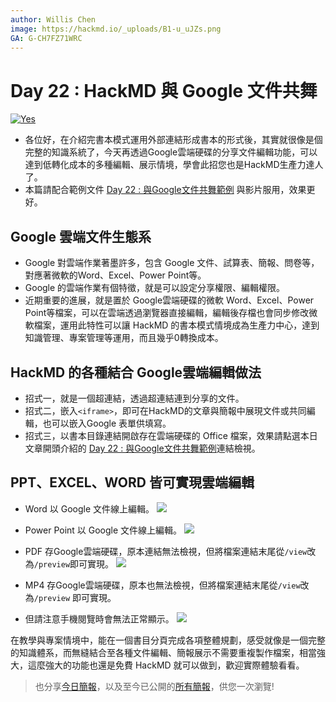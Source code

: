 ```yaml
---
author: Willis Chen
image: https://hackmd.io/_uploads/B1-u_uJZs.png
GA: G-CH7FZ71WRC
---
```


# Day 22 : HackMD 與 Google 文件共舞


[![Yes](https://img.youtube.com/vi/gJT9IZ7rdZ0/0.jpg)](https://www.youtube.com/watch?v=gJT9IZ7rdZ0)



- 各位好，在介紹完書本模式運用外部連結形成書本的形式後，其實就很像是個完整的知識系統了，今天再透過Google雲端硬碟的分享文件編輯功能，可以達到低轉化成本的多種編輯、展示情境，學會此招您也是HackMD生產力達人了。
- 本篇請配合範例文件 [Day 22 : 與Google文件共舞範例](https://hackmd.io/@wiimax/Book-demo-with-google) 與影片服用，效果更好。


## Google 雲端文件生態系
- Google 對雲端作業著墨許多，包含 Google 文件、試算表、簡報、問卷等，對應著微軟的Word、Excel、Power Point等。
- Google 的雲端作業有個特徵，就是可以設定分享權限、編輯權限。
- 近期重要的進展，就是置於 Google雲端硬碟的微軟 Word、Excel、Power Point等檔案，可以在雲端透過瀏覽器直接編輯，編輯後存檔也會同步修改微軟檔案，運用此特性可以讓 HackMD 的書本模式情境成為生產力中心，達到知識管理、專案管理等運用，而且幾乎0轉換成本。 

## HackMD 的各種結合 Google雲端編輯做法
-  招式一，就是一個超連結，透過超連結連到分享的文件。
-  招式二，嵌入`<iframe>`，即可在HackMD的文章與簡報中展現文件或共同編輯，也可以嵌入Google 表單供填寫。
-  招式三，以書本目錄連結開啟存在雲端硬碟的 Office 檔案，效果請點選本日文章開頭介紹的 [Day 22 : 與Google文件共舞範例](https://hackmd.io/@wiimax/Book-demo-with-google)連結檢視。

## PPT、EXCEL、WORD 皆可實現雲端編輯
-  Word 以 Google 文件線上編輯。
    ![](https://hackmd.io/_uploads/HyGkcVQGj.png)

- Power Point 以 Google 文件線上編輯。
    ![](https://hackmd.io/_uploads/HJnNqNXzo.png)

- PDF 存Google雲端硬碟，原本連結無法檢視，但將檔案連結末尾從`/view`改為`/preview`即可實現。
    ![](https://hackmd.io/_uploads/S1vuqVQzi.png)

- MP4 存Google雲端硬碟，原本也無法檢視，但將檔案連結末尾從`/view`改為`/preview` 即可實現。
- 但請注意手機閱覽時會無法正常顯示。
    ![](https://hackmd.io/_uploads/HJ2DiE7Gi.png)


在教學與專案情境中，能在一個書目分頁完成各項整體規劃，感受就像是一個完整的知識體系，而無縫結合至各種文件編輯、簡報展示不需要重複製作檔案，相當強大，這麼強大的功能也還是免費 HackMD 就可以做到，歡迎實際體驗看看。

> 也分享[今日簡報](https://hackmd.io/@wiimax/intro-hackmd-2)，以及至今已公開的[所有簡報](https://hackmd.io/@wiimax/intro-hackmd-slides)，供您一次瀏覽!